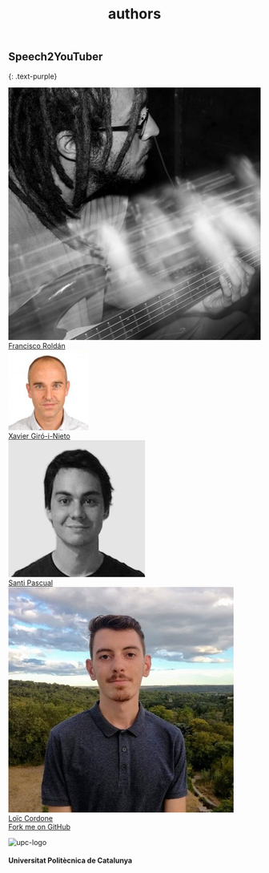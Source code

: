 ﻿---
title: "authors"
bg: #9AD1F5
color: black
style: center
---

## Speech2YouTuber
{: .text-purple}

<div class="author">
    <a href="https://www.linkedin.com/in/francisco-rold%C3%A1n-s%C3%A1nchez-870438113/" target="_blank">
      <div class="authorphoto"><img src="./assets/authors/fran3.jpg"></div>
      <div>Francisco Roldán</div>
    </a>
</div>
<div class="author">
    <a href="https://imatge.upc.edu/web/people/xavier-giro" target="_blank">
      <div class="authorphoto"><img src="./assets/authors/XavierGiro.jpg"></div>
      <div>Xavier Giró-i-Nieto</div>
    </a>
</div>

<div class="author">
    <a href="http://www.talp.upc.edu/staff-detail-page-2/58/Santi-Pascual" target="_blank">
      <div class="authorphoto"><img src="./assets/authors/santiPascual.jpg"></div>
      <div>Santi Pascual</div>
    </a>
</div>

<div class="author">
    <a href="https://www.linkedin.com/in/loic-cordone/" target="_blank">
      <div class="authorphoto"><img src="./assets/authors/loicC.jpg"></div>
      <div>Loïc Cordone</div>
    </a>
</div>

<span id="forkongithub">
  <a href="{{ site.source_link }}" class="bg-blue">
    Fork me on GitHub
  </a>
</span>


![upc-logo](https://imatge.upc.edu/web/sites/default/files/UPC-SIMBOL-positiu-p3005%20%281%29.png)

#### Universitat Politècnica de Catalunya

